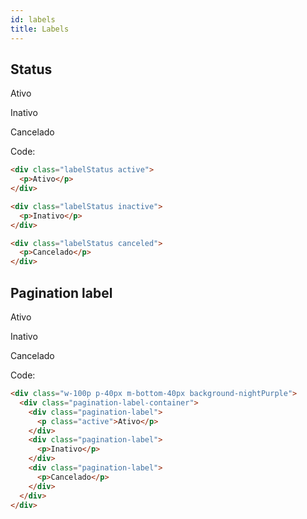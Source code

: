 ```yaml
---
id: labels
title: Labels
---
```


## Status

<div class="w-100p p-40px m-bottom-40px flex-row-between-center-center background-greyBlue">
    <div class="labelStatus active">
        <p>Ativo</p>
    </div>
    <div class="labelStatus inactive">
        <p>Inativo</p>
    </div>
    <div class="labelStatus canceled">
        <p>Cancelado</p>
    </div>
</div>

Code:

```html
<div class="labelStatus active">
  <p>Ativo</p>
</div>

<div class="labelStatus inactive">
  <p>Inativo</p>
</div>

<div class="labelStatus canceled">
  <p>Cancelado</p>
</div>
```

## Pagination label

<div class="w-100p p-40px m-bottom-40px background-nightPurple">
    <div class="pagination-label-container">
        <div class="pagination-label">
            <p class="active">Ativo</p>
        </div>
        <div class="pagination-label">
            <p>Inativo</p>
        </div>
        <div class="pagination-label">
            <p>Cancelado</p>
        </div>
    </div>
</div>

Code:

```html
<div class="w-100p p-40px m-bottom-40px background-nightPurple">
  <div class="pagination-label-container">
    <div class="pagination-label">
      <p class="active">Ativo</p>
    </div>
    <div class="pagination-label">
      <p>Inativo</p>
    </div>
    <div class="pagination-label">
      <p>Cancelado</p>
    </div>
  </div>
</div>
```
